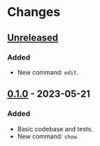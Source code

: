 # Changes

## [Unreleased]
### Added
- New command: `edit`.

## [0.1.0] - 2023-05-21
### Added
- Basic codebase and tests.
- New command: `show`.

[Unreleased]: https://github.com/wirehaiku/kireji/tree/main
[0.1.0]:      https://github.com/wirehaiku/kireji/tree/v0.1.0

